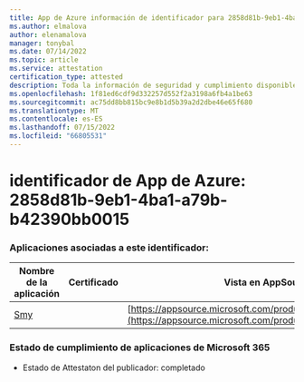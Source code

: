 ```yaml
---
title: App de Azure información de identificador para 2858d81b-9eb1-4ba1-a79b-b42390bb0015
ms.author: elmalova
author: elenamalova
manager: tonybal
ms.date: 07/14/2022
ms.topic: article
ms.service: attestation
certification_type: attested
description: Toda la información de seguridad y cumplimiento disponible para 2858d81b-9eb1-4ba1-a79b-b42390bb0015.
ms.openlocfilehash: 1f81ed6cdf9d332257d552f2a3198a6fb4a1be63
ms.sourcegitcommit: ac75dd8bb815bc9e8b1d5b39a2d2dbe46e65f680
ms.translationtype: MT
ms.contentlocale: es-ES
ms.lasthandoff: 07/15/2022
ms.locfileid: "66805531"
---
```

# <a name="azure-app-id-2858d81b-9eb1-4ba1-a79b-b42390bb0015"></a>identificador de App de Azure: 2858d81b-9eb1-4ba1-a79b-b42390bb0015


### <a name="apps-associated-with-this-id"></a>Aplicaciones asociadas a este identificador:
| **Nombre de la aplicación** | **Certificado** | **Vista en AppSource** |
|--------------|---------------|-----------------------|
| [Smy](../forward/WA200004190.md) |  | [https://appsource.microsoft.com/product/office/WA200004190](https://appsource.microsoft.com/product/office/WA200004190) |

### <a name="microsoft-365-app-compliance-status"></a>Estado de cumplimiento de aplicaciones de Microsoft 365
- Estado de Attestaton del publicador: completado
